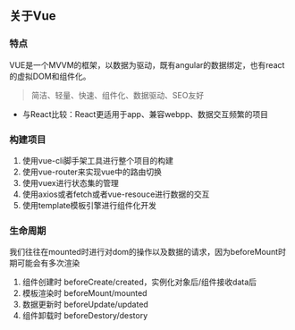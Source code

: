 ## 关于Vue
### 特点
VUE是一个MVVM的框架，以数据为驱动，既有angular的数据绑定，也有react的虚拟DOM和组件化。
> 简洁、轻量、快速、组件化、数据驱动、SEO友好  
+ 与React比较：React更适用于app、兼容webpp、数据交互频繁的项目

### 构建项目
1. 使用vue-cli脚手架工具进行整个项目的构建
2. 使用vue-router来实现vue中的路由切换
3. 使用vuex进行状态集的管理
4. 使用axios或者fetch或者vue-resouce进行数据的交互
5. 使用template模板引擎进行组件化开发

### 生命周期  
我们往往在mounted时进行对dom的操作以及数据的请求，因为beforeMount时期可能会有多次渲染
1. 组件创建时 beforeCreate/created，实例化对象后/组件接收data后
2. 模板渲染时 beforeMount/mounted
3. 数据更新时 beforeUpdate/updated
4. 组件卸载时 beforeDestory/destory   